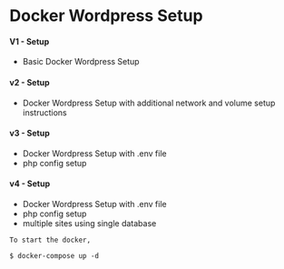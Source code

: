 # Docker Wordpress Setup

#### V1 - Setup 
* Basic Docker Wordpress Setup

#### v2 - Setup 
* Docker Wordpress Setup with additional network and volume setup instructions

#### v3 - Setup 
* Docker Wordpress Setup with .env file
* php config setup

#### v4 - Setup 
* Docker Wordpress Setup with .env file
* php config setup
* multiple sites using single database


```
To start the docker, 

$ docker-compose up -d
```
